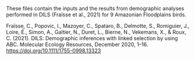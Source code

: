 These files contain the inputs and the results from demographic analyses performed in DILS (Fraïsse et al., 2021)⁠ for 9 Amazonian Floodplains birds. 

Fraïsse, C., Popovic, I., Mazoyer, C., Spataro, B., Delmotte, S., Romiguier, J., Loire, É., Simon, A., Galtier, N., Duret, L., Bierne, N., Vekemans, X., & Roux, C. (2021). DILS: Demographic inferences with linked selection by using ABC. Molecular Ecology Resources, December 2020, 1–16. https://doi.org/10.1111/1755-0998.13323
